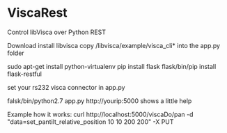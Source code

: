 ViscaRest
=========

Control libVisca over Python REST

Download install libvisca
copy /libvisca/example/visca_cli* into the app.py folder

sudo apt-get install python-virtualenv
pip install flask
flask/bin/pip install flask-restful

set your rs232 visca connector in app.py

falsk/bin/python2.7 app.py
http://yourip:5000 shows a little help

Example how it works:
curl http://localhost:5000/viscaDo/pan -d "data=set_pantilt_relative_position 10 10 200 200" -X PUT
